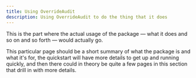 ```yaml
---
title: Using OverrideAudit
description: Using OverrideAudit to do the thing that it does
---
```


This is the part where the actual usage of the package &mdash; what it does and so
on and so forth &mdash; would actually go.

This particular page should be a short summary of what the package is and what
it's for, the quickstart will have more details to get up and running quickly,
and then there could in theory be quite a few pages in this section that drill
in with more details.
